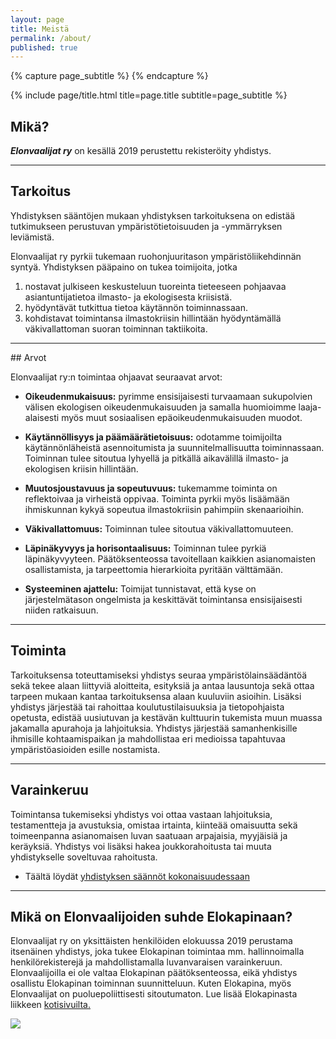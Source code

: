 ```yaml
---
layout: page
title: Meistä
permalink: /about/
published: true
---
```


<div class="page" markdown="1">

{% capture page_subtitle %}
{% endcapture %}

{% include page/title.html title=page.title subtitle=page_subtitle %}

## Mikä?
***Elonvaalijat ry*** on kesällä 2019 perustettu rekisteröity yhdistys.

---

## Tarkoitus
Yhdistyksen sääntöjen mukaan yhdistyksen tarkoituksena on edistää tutkimukseen perustuvan ympäristötietoisuuden ja -ymmärryksen leviämistä.

Elonvaalijat ry pyrkii tukemaan ruohonjuuritason ympäristöliikehdinnän syntyä. Yhdistyksen pääpaino on tukea toimijoita, jotka
1. nostavat julkiseen keskusteluun tuoreinta tieteeseen pohjaavaa asiantuntijatietoa ilmasto- ja ekologisesta kriisistä.
2. hyödyntävät tutkittua tietoa käytännön toiminnassaan.
3. kohdistavat toimintansa ilmastokriisin hillintään hyödyntämällä väkivallattoman suoran toiminnan taktiikoita.

---

<a id="arvot">
## Arvot

Elonvaalijat ry:n toimintaa ohjaavat seuraavat arvot:

* **Oikeudenmukaisuus:** pyrimme ensisijaisesti turvaamaan sukupolvien välisen ekologisen oikeudenmukaisuuden ja samalla huomioimme laaja-alaisesti myös muut sosiaalisen epäoikeudenmukaisuuden muodot.

* **Käytännöllisyys ja päämäärätietoisuus:** odotamme toimijoilta käytännönläheistä asennoitumista ja suunnitelmallisuutta toiminnassaan. Toiminnan tulee sitoutua lyhyellä ja pitkällä aikavälillä ilmasto- ja ekologisen kriisin hillintään.

* **Muutosjoustavuus ja sopeutuvuus:** tukemamme toiminta on reflektoivaa ja virheistä oppivaa. Toiminta pyrkii myös lisäämään ihmiskunnan kykyä sopeutua ilmastokriisin pahimpiin skenaarioihin.

* **Väkivallattomuus:** Toiminnan tulee sitoutua väkivallattomuuteen.

* **Läpinäkyvyys ja horisontaalisuus:** Toiminnan tulee pyrkiä läpinäkyvyyteen. Päätöksenteossa tavoitellaan kaikkien asianomaisten osallistamista, ja tarpeettomia hierarkioita pyritään välttämään.

* **Systeeminen ajattelu:** Toimijat tunnistavat, että kyse on järjestelmätason ongelmista ja keskittävät toimintansa ensisijaisesti niiden ratkaisuun.

---

## Toiminta
Tarkoituksensa toteuttamiseksi yhdistys seuraa ympäristölainsäädäntöä sekä tekee alaan liittyviä aloitteita, esityksiä ja antaa lausuntoja sekä ottaa tarpeen mukaan kantaa tarkoituksensa alaan kuuluviin asioihin. Lisäksi yhdistys järjestää tai rahoittaa koulutustilaisuuksia ja tietopohjaista opetusta, edistää uusiutuvan ja kestävän kulttuurin tukemista muun muassa jakamalla apurahoja ja lahjoituksia. Yhdistys järjestää samanhenkisille ihmisille kohtaamispaikan ja mahdollistaa eri medioissa tapahtuvaa ympäristöasioiden esille nostamista.

---

## Varainkeruu
Toimintansa tukemiseksi yhdistys voi ottaa vastaan lahjoituksia, testamentteja ja avustuksia, omistaa irtainta, kiinteää omaisuutta sekä toimeenpanna asianomaisen luvan saatuaan arpajaisia, myyjäisiä ja keräyksiä. Yhdistys voi lisäksi hakea joukkorahoitusta tai muuta yhdistykselle soveltuvaa rahoitusta.

* Täältä löydät [yhdistyksen säännöt kokonaisuudessaan](/uploads/Elonvaalijat_saannot.pdf)

---

## Mikä on Elonvaalijoiden suhde Elokapinaan?
Elonvaalijat ry on yksittäisten henkilöiden elokuussa 2019 perustama itsenäinen yhdistys, joka tukee Elokapinan toimintaa mm. hallinnoimalla henkilörekisterejä ja mahdollistamalla luvanvaraisen varainkeruun. Elonvaalijoilla ei ole valtaa Elokapinan päätöksenteossa, eikä yhdistys osallistu Elokapinan toiminnan suunnitteluun. Kuten Elokapina, myös Elonvaalijat on puoluepoliittisesti sitoutumaton.
Lue lisää Elokapinasta liikkeen [kotisivuilta.](https://elokapina.fi)

![]('uploads/xr_shirt.jpg')

</div>
